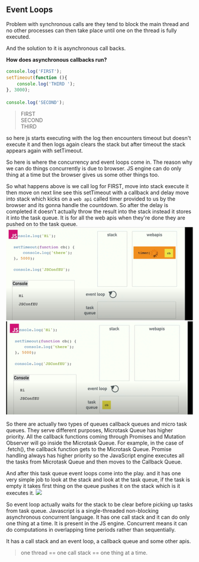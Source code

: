
## Event Loops
Problem with synchronous calls are they tend to block the main thread and no other processes can then take place until one on the thread is fully executed. 

And the solution to it is asynchronous call backs. 

**How does asynchronous callbacks run?**
```js
console.log('FIRST');
setTimeout(function (){
    console.log('THIRD ');
}, 3000);

console.log('SECOND');
```
> FIRST  
> SECOND   
> THIRD  

so here js starts executing with the log then encounters timeout but doesn't execute it and then logs again clears the stack but after timeout the stack appears again with setTimeout.

So here is where the concurrency and event loops come in. The reason why we can do things concurrently is due to browser. JS engine can do only thing at a time but the browser gives us some other things too. 

So what happens above is we call log for FIRST, move into stack execute it then move on next line see this setTimeout with a callback and delay move into stack which kicks on a ``web api`` called timer provided to us by the browser and its gonna handle the countdown. So after the delay is completed it doesn't actually throw the result into the stack instead it stores it into the task queue. It is for all the web apis when they're done they are pushed on to the task queue. 
![](../images/core-js-03.png)
![](../images/cor-js-04.png)

So there are actually two types of queues callback queues and micro task queues. They serve different purposes, Microtask Queue has higher priority. All the callback functions coming through Promises and Mutation Observer will go inside the Microtask Queue. For example, in the case of .fetch(), the callback function gets to the Microtask Queue. Promise handling always has higher priority so the JavaScript engine executes all the tasks from Microtask Queue and then moves to the Callback Queue.

And after this task queue event loops come into the play. and it has one very simple job to look at the stack and look at the task queue, if the task is empty it takes first thing on the queue pushes it on the stack which is it executes it. 
![](../images/coer-js-05.png)

So event loop actually waits for the stack to be clear before picking up tasks from task queue. 
Javascript is a single-threaded non-blocking asynchronous concurrent  language. It has one call stack and it can do only one thing at a time. It is present in the JS engine. 
Concurrent means it can do computations in overlapping time periods rather than sequentially. 

It has a call stack and an event loop, a callback queue and some other apis. 

> one thread == one call stack == one thing at a time.
